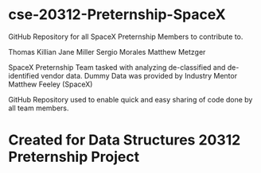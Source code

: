 # cse-20312-Preternship-SpaceX
GitHub Repository for all SpaceX Preternship Members to contribute to.

Thomas Killian
Jane Miller
Sergio Morales
Matthew Metzger

SpaceX Preternship Team tasked with analyzing de-classified and de-identified vendor data.
Dummy Data was provided by Industry Mentor Matthew Feeley (SpaceX)

GitHub Repository used to enable quick and easy sharing of code done by all team members.

# Created for Data Structures 20312 Preternship Project
